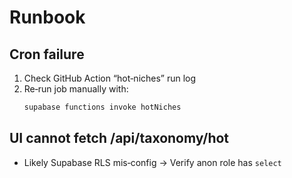 # Runbook

## Cron failure

1. Check GitHub Action “hot‑niches” run log
2. Re‑run job manually with:
   ```bash
   supabase functions invoke hotNiches
   ```

## UI cannot fetch /api/taxonomy/hot

* Likely Supabase RLS mis‑config → Verify anon role has `select`